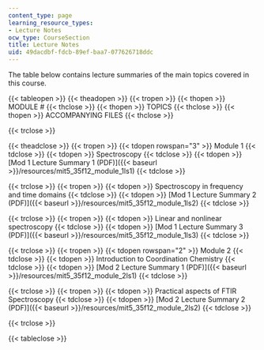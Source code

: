 ```yaml
---
content_type: page
learning_resource_types:
- Lecture Notes
ocw_type: CourseSection
title: Lecture Notes
uid: 49dacdbf-fdcb-89ef-baa7-077626718ddc
---
```


The table below contains lecture summaries of the main topics covered in this course.

{{< tableopen >}}
{{< theadopen >}}
{{< tropen >}}
{{< thopen >}}
MODULE #
{{< thclose >}}
{{< thopen >}}
TOPICS
{{< thclose >}}
{{< thopen >}}
ACCOMPANYING FILES
{{< thclose >}}

{{< trclose >}}

{{< theadclose >}}
{{< tropen >}}
{{< tdopen rowspan="3" >}}
Module 1
{{< tdclose >}}
{{< tdopen >}}
Spectroscopy
{{< tdclose >}}
{{< tdopen >}}
[Mod 1 Lecture Summary 1 (PDF)]({{< baseurl >}}/resources/mit5_35f12_module_1ls1)
{{< tdclose >}}

{{< trclose >}}
{{< tropen >}}
{{< tdopen >}}
Spectroscopy in frequency and time domains
{{< tdclose >}}
{{< tdopen >}}
[Mod 1 Lecture Summary 2 (PDF)]({{< baseurl >}}/resources/mit5_35f12_module_1ls2)
{{< tdclose >}}

{{< trclose >}}
{{< tropen >}}
{{< tdopen >}}
Linear and nonlinear spectroscopy
{{< tdclose >}}
{{< tdopen >}}
[Mod 1 Lecture Summary 3 (PDF)]({{< baseurl >}}/resources/mit5_35f12_module_1ls3)
{{< tdclose >}}

{{< trclose >}}
{{< tropen >}}
{{< tdopen rowspan="2" >}}
Module 2
{{< tdclose >}}
{{< tdopen >}}
Introduction to Coordination Chemistry
{{< tdclose >}}
{{< tdopen >}}
[Mod 2 Lecture Summary 1 (PDF)]({{< baseurl >}}/resources/mit5_35f12_module_2ls1)
{{< tdclose >}}

{{< trclose >}}
{{< tropen >}}
{{< tdopen >}}
Practical aspects of FTIR Spectroscopy
{{< tdclose >}}
{{< tdopen >}}
[Mod 2 Lecture Summary 2 (PDF)]({{< baseurl >}}/resources/mit5_35f12_module_2ls2)
{{< tdclose >}}

{{< trclose >}}

{{< tableclose >}}